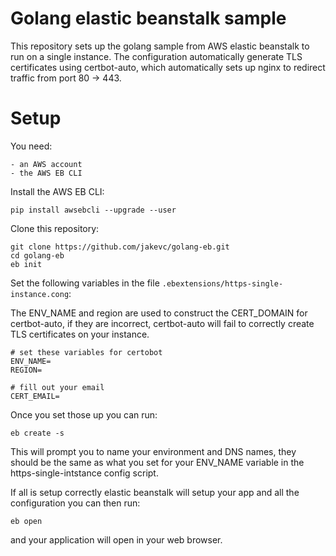 # Golang elastic beanstalk sample

This repository sets up the golang sample from AWS elastic beanstalk to run on a single instance. The configuration automatically generate TLS certificates using certbot-auto, which automatically sets up nginx to redirect traffic from port 80 -> 443.


# Setup

You need:

    - an AWS account
    - the AWS EB CLI

Install the AWS EB CLI:

```
pip install awsebcli --upgrade --user
```

Clone this repository:

```
git clone https://github.com/jakevc/golang-eb.git 
cd golang-eb 
eb init
```

Set the following variables in the file `.ebextensions/https-single-instance.cong`:

The ENV_NAME and region are used to construct the CERT_DOMAIN for certbot-auto, if they are incorrect, certbot-auto will fail to correctly create TLS certificates on your instance.

```
# set these variables for certobot
ENV_NAME=
REGION=

# fill out your email
CERT_EMAIL=
``` 

Once you set those up you can run:

```
eb create -s
```

This will prompt you to name your environment and DNS names, they should be the same as what you set for your ENV_NAME variable in the https-single-intstance config script.

If all is setup correctly elastic beanstalk will setup your app and all the configuration you can then run:

```
eb open
```

and your application will open in your web browser.